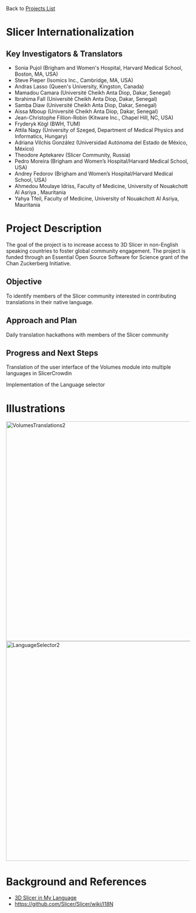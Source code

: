 Back to [Projects List](../../README.md#ProjectsList)

# Slicer Internationalization

## Key Investigators & Translators

- Sonia Pujol (Brigham and Women's Hospital, Harvard Medical School, Boston, MA, USA) 
- Steve Pieper (Isomics Inc., Cambridge, MA, USA) 
- Andras Lasso (Queen's University, Kingston, Canada)
- Mamadou Camara (Université Cheikh Anta Diop, Dakar, Senegal)
- Ibrahima Fall (Université Cheikh Anta Diop, Dakar, Senegal)
- Samba Diaw (Université Cheikh Anta Diop, Dakar, Senegal)
- Aissa Mboup (Université Cheikh Anta Diop, Dakar, Senegal)
- Jean-Christophe Fillion-Robin (Kitware Inc., Chapel Hill, NC, USA)
- Fryderyk Kögl (BWH, TUM)
- Attila Nagy (University of Szeged, Department of Medical Physics and Informatics, Hungary)
- Adriana Vilchis González (Universidad Autónoma del Estado de México, México)
- Theodore Aptekarev (Slicer Community, Russia)
- Pedro Moreira (Brigham and Women’s Hospital/Harvard Medical School, USA)
- Andrey Fedorov (Brigham and Women’s Hospital/Harvard Medical School, USA)
- Ahmedou Moulaye Idriss, Faculty of Medicine, University of Nouakchott Al Asriya , Mauritania
- Yahya Tfeil, Faculty of Medicine, University of Nouakchott Al Asriya, Mauritania

# Project Description

<!-- Add a short paragraph describing the project. -->
The goal of the project is to increase access to 3D Slicer in non-English speaking countries to foster global community engagement. The project is funded through an Essential Open Source Software for Science grant of the Chan Zuckerberg Initiative. 

## Objective

<!-- Describe here WHAT you would like to achieve (what you will have as end result). -->

To identify members of the Slicer community interested in contributing translations in their native language. 

## Approach and Plan

<!-- Describe here HOW you would like to achieve the objectives stated above. -->
Daily translation hackathons with members of the Slicer community


## Progress and Next Steps

<!-- Update this section as you make progress, describing of what you have ACTUALLY DONE. If there are specific steps that you could not complete then you can describe them here, too. -->

Translation of the user interface of the Volumes module into multiple languages in SlicerCrowdin

Implementation of the Language selector




# Illustrations

<img width="600" alt="VolumesTranslations2" src="https://user-images.githubusercontent.com/1847492/150539254-b01d161f-6868-437d-ac59-2d031bfc77a5.png">
<img width="600" alt="LanguageSelector2" src="https://user-images.githubusercontent.com/1847492/150539286-67320d7f-330c-4bb2-bde2-3a7ff7ab406f.png">


# Background and References

- [3D Slicer in My Language](https://chanzuckerberg.com/eoss/proposals/3d-slicer-in-my-language-internationalization-and-usability-improvements/)
- https://github.com/Slicer/Slicer/wiki/I18N
